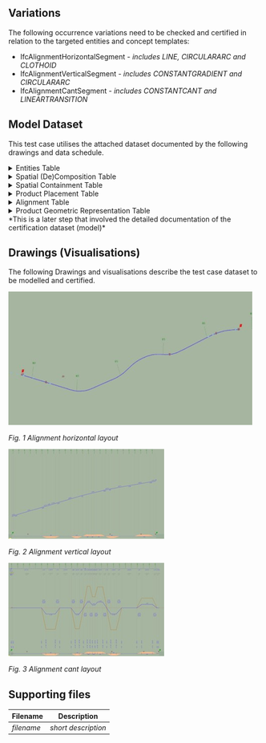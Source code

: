 ## Variations
The following occurrence variations need to be checked and certified in relation to the targeted entities and concept templates:

- IfcAlignmentHorizontalSegment - *includes LINE, CIRCULARARC and CLOTHOID*
- IfcAlignmentVerticalSegment - *includes CONSTANTGRADIENT and CIRCULARARC*
- IfcAlignmentCantSegment - *includes CONSTANTCANT and LINEARTRANSITION*

## Model Dataset
This test case utilises the attached dataset documented by the following drawings and data schedule. 

<details><summary>Entities Table</summary>

> **HOW TO USE IT**: list first the entities' attributes and their values. Then, if needed, add additional information (e.g., placement, material, etc.). Be careful not to be redundant with other rules (e.g. placement-specific rules, material-specific rules, etc.)

| **Element**            | **Attribute**   | **Value**                 | **Notes**                       |
|------------------------|-----------------|---------------------------|---------------------------------|
| IfcProject             | Name            | 'IFC4.3AbRV Project'      | This is an imported entity      |
| IfcSite                | Name            | Site_1                    |                                 |
| IfcRailway             | Name            | Railway_1                 |                                 |
| IfcAlignment           | Name            | Alignment_1               |                                 |
|                        | ObjectType      | Railway track alignment   |                                 |
|                        | PredefinedType  | USERDEFINED               |                                 |
| IfcAlignmentHorizontal | Name            | AH1                       |                                 |
| IfcAlignmentVertical   | Name            | AV1                       |                                 |
| IfcAlignmentCant       | Name            | AC1                       |                                 |
| IfcMapConversion       | Eastings        | 24525000                  |                                 |
|                        | Northings       | 6876000                   |                                 |
|                        | OrthogonalHeight| 0                         |                                 |
|                        | XAxisAbscissa   | 1                         |                                 |
|                        | XAxisOrdinate   | 0                         |                                 |
|                        | Scale           | 1                         |                                 |
| IfcProjectedCRS        | Name            | EPSG:3878                 |                                 |
|                        | GeodeticDatum   | EPSG:6258                 |                                 |
|                        | VerticalDatum   | EPSG:6150                 |                                 |

**Note**: Unspecified OPTIONAL attributes can be $ (null).

The complete list of entities that should be instantiated are:
- IfcProject
- IfcDirection
- IfcCartesianPoint
- IfcAxis2Placement3D
- IfcGeometricRepresentationContext
- IfcMapConversion
- IfcProjectedCRS
- IfcSIUnit
- IfcUnitAssignment
- IfcSite
- IfcLocalPlacement
- IfcRelAggregates
- IfcRelContainedInSpatialStructure
- IfcAlignment
- IfcAlignmentHorizontal
- IfcAlignmentVertical
- IfcAlignmentCant
- IfcAlignmentSegment
- IfcAlignmentHorizontalSegment
- IfcAlignmentVerticalSegment
- IfcAlignmentCantSegment
- IfcRelNests
- IfcCompositeCurve
- IfcLine
- IfcCircle
- IfcClothoid
- IfcGradientCurve
- IfcSegmentedReferenceCurve
- IfcCurveSegment
- IfcProductDefinitionShape
- IfcShapeRepresentation
- IfcVector
- IfcAxis2Placement2D  

</details>

<details><summary>Spatial (De)Composition Table</summary>

| **Parent Element** | **Parent Element Type** | **Parent Element Name** | **MinSize** | **MaxSize** | **Child Element** | **Child Element Type** | **Child Element Name** |
|--------------------|-------------------------|-------------------------|-------------|-------------|-------------------|------------------------|------------------------|
| IfcProject         |                 | IFC4.3AbRV Project                  | 1           | 1           | IfcSite   |          | Site_1            |
| IfcSite         |                 | Site_1                  | 1           | 1           | IfcRailway   |          | Railway_1            |

**NOTE**:
- when **MinSize** and **MaxSize** have the same value, it means exactly. Example: MinSize=MaxSize=1, means that the Parent Element must aggregates exactly 1 Child Element with that Type (and Name).

</details>

<details><summary>Spatial Containment Table</summary>

| **Spatial Element** | **Spatial Element Type** | **Spatial Element Name** | **MinSize** | **MaxSize** | **Element**     | **Element Type** | **Element Name** |
|---------------------|--------------------------|--------------------------|-------------|-------------|-----------------|------------------|------------------|
| IfcSite     |            | Site_1             | 1           | 1           | IfcAlignment         | Railway track alignment             | Alignment_1        |

**NOTE**:
- when **MaxSize is empty**, it means **unlimited**. Example: MinSize=1; MaxSize=empty, means that the Spatial Element must contain 1 or more elements of the requested type.
- when **MinSize** and **MaxSize** have the same value, it means exactly. Example: MinSize=MaxSize=1, means that the Spatial Element must contain exactly 1 Element with that Type (and Name).

</details>



<details><summary>Product Placement Table</summary>

| **Product**     | **Product Type** | **Product Name**     | **Object Placement** |Relative Placement Product | Relative Placement Product Type | Relative Placement Product Name |
|-----------------|------------------|----------------------|----------------------|----------------------------|---------------------------------|---------------------------------|
| IfcAlignment     | Railway track alignment          | Alignment_1               | IfcLocalPlacement   |    IfcSite            |                              | Site_1             |
| IfcRailway     |           | Railway_1               | IfcLocalPlacement   |    IfcSite            |                               | Site_1             |
| IfcSite     |           | Site_1               | IfcLocalPlacement   |                |                              |              |
**NOTE**:
- Columns **Relative Placement Product**, **Relative Placement Product Type**, **Relative Placement Product Name** are optional. If omitted, it means the Object Placement of the Product has no PlacementRelTo attribute.

</details>

<details><summary>Alignment Table</summary>

Alignment_1 has layouts (AH1, AV1, AC1) data as follows:
  
**HORIZONTAL**
| Entity                        | PredefinedType | Name | Start Point X (m) | Start Point Y (m) | Start Direction (rad) | Start Radius Of Curvature (m) | End Radius Of Curvature (m) | Segment Length (m) | Gravity Center Line Height (m) |
|-------------------------------|----------------|------|-------------------|-------------------|-----------------------|-------------------------------|-----------------------------|--------------------|--------------------------------|
| IfcAlignmentHorizontalSegment | LINE           | H1   | 1213636.851       | 2723135.638       | 3.098579538           | 0                             | 0                           | 18.11881           | $                              |
| IfcAlignmentHorizontalSegment | CIRCULARARC    | H2   | 1213618.749       | 2723136.417       | 3.098582679           | 30000                         | 30000                       | 10.43075           | $                              |
| IfcAlignmentHorizontalSegment | LINE           | H3   | 1213608.328       | 2723136.864       | 3.098930297           | 0                             | 0                           | 488.5896           | $                              |
| IfcAlignmentHorizontalSegment | CLOTHOID       | H4   | 1213120.183       | 2723157.702       | 3.098930297           | 0                             | -467                        | 72                 | $                              |
| IfcAlignmentHorizontalSegment | CIRCULARARC    | H5   | 1213048.37        | 2723162.618       | 3.021842524           | -467                          | -467                        | 157.77472          | $                              |
| IfcAlignmentHorizontalSegment | CLOTHOID       | H6   | 1212897.842       | 2723207.321       | 2.683995179           | -467                          | 0                           | 72                 | $                              |
| IfcAlignmentHorizontalSegment | LINE           | H7   | 1212834.985       | 2723242.397       | 2.606907407           | 0                             | 0                           | 191.97447          | $                              |
| IfcAlignmentHorizontalSegment | CLOTHOID       | H8   | 1212669.805       | 2723340.221       | 2.606907407           | 0                             | -472                        | 68                 | $                              |
| IfcAlignmentHorizontalSegment | CIRCULARARC    | H9   | 1212612.158       | 2723376.258       | 2.534873515           | -472                          | -472                        | 67.74031           | $                              |
| IfcAlignmentHorizontalSegment | CLOTHOID       | H10  | 1212559.465       | 2723418.736       | 2.391355823           | -472                          | 0                           | 68                 | $                              |
| IfcAlignmentHorizontalSegment | CLOTHOID       | H11  | 1212512.016       | 2723467.423       | 2.319321931           | 0                             | 467                         | 65                 | $                              |
| IfcAlignmentHorizontalSegment | CIRCULARARC    | H12  | 1212466.696       | 2723513.999       | 2.38891512            | 467                           | 467                         | 46.06931           | $                              |
| IfcAlignmentHorizontalSegment | CLOTHOID       | H13  | 1212431.574       | 2723543.783       | 2.487564585           | 467                           | 904                         | 39                 | $                              |
| IfcAlignmentHorizontalSegment | CIRCULARARC    | H14  | 1212399.816       | 2723566.408       | 2.550891239           | 904                           | 904                         | 44.63924           | $                              |
| IfcAlignmentHorizontalSegment | CLOTHOID       | H15  | 1212362.142       | 2723590.345       | 2.60027095            | 904                           | 470                         | 39                 | $                              |
| IfcAlignmentHorizontalSegment | CIRCULARARC    | H16  | 1212328.17        | 2723609.486       | 2.663331196           | 470                           | 470                         | 91.20524           | $                              |
| IfcAlignmentHorizontalSegment | CLOTHOID       | H17  | 1212243.646       | 2723643.367       | 2.857384861           | 470                           | 0                           | 66                 | $                              |
| IfcAlignmentHorizontalSegment | CLOTHOID       | H18  | 1212179.511       | 2723658.885       | 2.927597572           | 0                             | -462                        | 66                 | $                              |
| IfcAlignmentHorizontalSegment | CIRCULARARC    | H19  | 1212115.383       | 2723674.429       | 2.856169065           | -462                          | -462                        | 93.4246            | $                              |
| IfcAlignmentHorizontalSegment | CLOTHOID       | H20  | 1212028.998       | 2723709.589       | 2.653951343           | -462                          | 0                           | 87                 | $                              |
| IfcAlignmentHorizontalSegment | LINE           | H21  | 1211954.877       | 2723755.075       | 2.559795455           | 0                             | 0                           | 254.74363          | $                              |
| IfcAlignmentHorizontalSegment | CLOTHOID       | H22  | 1211742.044       | 2723895.063       | 2.559795455           | 0                             | 870                         | 81                 | $                              |
| IfcAlignmentHorizontalSegment | CIRCULARARC    | H23  | 1211673.695       | 2723938.516       | 2.606347104           | 870                           | 870                         | 182.71801          | $                              |
| IfcAlignmentHorizontalSegment | CLOTHOID       | H24  | 1211507.933       | 2724014.584       | 2.816367914           | 870                           | 0                           | 74                 | $                              |
| IfcAlignmentHorizontalSegment | LINE           | H25  | 1211437.176       | 2724036.23        | 2.858896596           | 0                             | 0                           | 33.63773           | $                              |

**VERTICAL**
| Entity                      | Predefined Type  | Name | Start Dist Along (m) | Horizontal Length (m) | Start Height (m) | Start Gradient (ratio) | End Gradient (ratio) | Radius Of Curvature (m) |
|-----------------------------|------------------|------|----------------------|-----------------------|------------------|------------------------|----------------------|-------------------------|
| IfcAlignmentVerticalSegment | CONSTANTGRADIENT | V1   | 0                    | 61.67186              | 459.1209         | 0.00665013             | 0.00665013           | 0                       |
| IfcAlignmentVerticalSegment | CIRCULARARC      | V2   | 61.67185             | 0.75008               | 459.531          | 0.00665013             | 0.0059               | 1000                    |
| IfcAlignmentVerticalSegment | CONSTANTGRADIENT | V3   | 62.42194             | 462.76333             | 459.5357         | 0.0059                 | 0.0059               | 0                       |
| IfcAlignmentVerticalSegment | CIRCULARARC      | V4   | 525.18527            | 0.59997               | 462.266          | 0.0059                 | 0.0055               | 1500                    |
| IfcAlignmentVerticalSegment | CONSTANTGRADIENT | V5   | 525.78524            | 107.84169             | 462.2694         | 0.0055                 | 0.0055               | 0                       |
| IfcAlignmentVerticalSegment | CIRCULARARC      | V6   | 633.62692            | 0.64997               | 462.8626         | 0.0055                 | 0.00615              | -1000                   |
| IfcAlignmentVerticalSegment | CONSTANTGRADIENT | V7   | 634.27689            | 159.04448             | 462.8663         | 0.00615                | 0.00615              | 0                       |
| IfcAlignmentVerticalSegment | CIRCULARARC      | V8   | 793.32136            | 0.59997               | 463.8445         | 0.00615                | 0.00585              | 2000                    |
| IfcAlignmentVerticalSegment | CONSTANTGRADIENT | V9   | 793.92134            | 413.39066             | 463.8481         | 0.00585                | 0.00585              | 0                       |
| IfcAlignmentVerticalSegment | CIRCULARARC      | V10  | 1207.31201           | 0.73497               | 466.2664         | 0.00585                | 0.0048               | 700                     |
| IfcAlignmentVerticalSegment | CONSTANTGRADIENT | V11  | 1208.04695           | 380.96596             | 466.2703         | 0.0048                 | 0.0048               | 0                       |
| IfcAlignmentVerticalSegment | CIRCULARARC      | V12  | 1589.01293           | 0.65998               | 468.099          | 0.0048                 | 0.00425              | 1200                    |
| IfcAlignmentVerticalSegment | CONSTANTGRADIENT | V13  | 1589.6729            | 97.23633              | 468.1019         | 0.00425                | 0.00425              | 0                       |
| IfcAlignmentVerticalSegment | CIRCULARARC      | V14  | 1686.90923           | 0.62999               | 468.5152         | 0.00425                | 0.00355              | 900                     |
| IfcAlignmentVerticalSegment | CONSTANTGRADIENT | V15  | 1687.5392            | 334.36918             | 468.5177         | 0.00355                | 0.00355              | 0                       |
| IfcAlignmentVerticalSegment | CIRCULARARC      | V16  | 2021.9084            | 0.69999               | 469.7047         | 0.00355                | 0.003454             | 7000                    |
| IfcAlignmentVerticalSegment | CONSTANTGRADIENT | V17  | 2022.60838           | 361.601               | 469.7071         | 0.00345                | 0.00345              | 0                       |
| IfcAlignmentVerticalSegment | CIRCULARARC      | V18  | 2384.20938           | 0.65999               | 470.9546         | 0.00345                | 0.0029               | 1200                    |
| IfcAlignmentVerticalSegment | CONSTANTGRADIENT | V19  | 2384.86938           | 92.80174              | 470.9567         | 0.0029                 | 0.0029               | 0                       |
| IfcAlignmentVerticalSegment | CIRCULARARC      | V20  | 2477.67111           | 0.3953                | 471.2258         | 0.0029                 | 0.00369              | -500                    |

**CANT**
| Entity                  | Predefined Type  | Start Dist Along (m) | Horizontal Length (m) | Start Cant Left(m) | End Cant Left (m) | Start Cant Right (m) | End Cant Right (m) |
|-------------------------|------------------|----------------------|-----------------------|--------------------|-------------------|----------------------|--------------------|
| IfcAlignmentCantSegment | CONSTANTCANT     | 0                    | 0.00263               | 0                  | 0                 | 0                    | 0                  |
| IfcAlignmentCantSegment | CONSTANTCANT     | 0.00262              | 517.13653             | 0                  | 0                 | 0                    | 0                  |
| IfcAlignmentCantSegment | LINEARTRANSITION | 517.13915            | 72                    | 0                  | -0.063            | 0                    | 0.063              |
| IfcAlignmentCantSegment | CONSTANTCANT     | 589.13915            | 157.77472             | -0.063             | -0.063            | 0.063                | 0.063              |
| IfcAlignmentCantSegment | CONSTANTCANT     | 746.91387            | 72                    | -0.063             | 0                 | 0.063                | 0                  |
| IfcAlignmentCantSegment | CONSTANTCANT     | 818.91387            | 191.97447             | 0                  | 0                 | 0                    | 0                  |
| IfcAlignmentCantSegment | LINEARTRANSITION | 1010.88834           | 68                    | 0                  | -0.063            | 0                    | 0.063              |
| IfcAlignmentCantSegment | CONSTANTCANT     | 1078.88834           | 67.74031              | -0.063             | -0.063            | 0.063                | 0.063              |
| IfcAlignmentCantSegment | CONSTANTCANT     | 1146.62865           | 68                    | -0.063             | 0                 | 0.063                | 0                  |
| IfcAlignmentCantSegment | CONSTANTCANT     | 1214.62866           | 65                    | 0                  | 0.062             | 0                    | -0.062             |
| IfcAlignmentCantSegment | CONSTANTCANT     | 1279.62866           | 46.06931              | 0.062              | 0.062             | -0.062               | -0.062             |
| IfcAlignmentCantSegment | LINEARTRANSITION | 1325.69796           | 39                    | 0.062              | 0.0325            | -0.062               | -0.0325            |
| IfcAlignmentCantSegment | CONSTANTCANT     | 1364.69797           | 44.63924              | 0.0325             | 0.0325            | -0.0325              | -0.0325            |
| IfcAlignmentCantSegment | CONSTANTCANT     | 1409.33721           | 39                    | 0.0325             | 0.063             | -0.0325              | -0.063             |
| IfcAlignmentCantSegment | CONSTANTCANT     | 1448.33721           | 91.20524              | 0.063              | 0.063             | -0.063               | -0.063             |
| IfcAlignmentCantSegment | LINEARTRANSITION | 1539.54245           | 66                    | 0.063              | 0                 | -0.063               | 0                  |
| IfcAlignmentCantSegment | LINEARTRANSITION | 1605.54245           | 66                    | 0                  | -0.063            | 0                    | 0.063              |
| IfcAlignmentCantSegment | CONSTANTCANT     | 1671.54245           | 93.4246               | -0.063             | -0.063            | 0.063                | 0.063              |
| IfcAlignmentCantSegment | CONSTANTCANT     | 1764.96705           | 87                    | -0.063             | 0                 | 0.063                | 0                  |
| IfcAlignmentCantSegment | CONSTANTCANT     | 1851.96705           | 254.74363             | 0                  | 0                 | 0                    | 0                  |
| IfcAlignmentCantSegment | CONSTANTCANT     | 2106.71067           | 81                    | 0                  | 0.0375            | 0                    | -0.0375            |
| IfcAlignmentCantSegment | CONSTANTCANT     | 2187.71067           | 182.71801             | 0.0375             | 0.0375            | -0.0375              | -0.0375            |
| IfcAlignmentCantSegment | LINEARTRANSITION | 2370.42869           | 74                    | 0.0375             | 0                 | -0.0375              | 0                  |
| IfcAlignmentCantSegment | CONSTANTCANT     | 2444.42869           | 33.63773              | 0                  | 0                 | 0                    | 0                  |
  
**NOTE**:
- Coordinates are defined based on Swiss Grid (EPSG: 3878). In the IFC file, they should be adjusted based on Georeferencing information provided by IfcProjectedCRS and IfcMapConversion (see Entities Table).

</details>

<details><summary>Product Geometric Representation Table</summary>

> OPTION 1: Use this template if you need to check at predefined type or object type level

| **Product**     | **Product Type** | **Representation Identifier** | **Representation Type** |**Items**           |
|-----------------|------------------|-------------------------------|-------------------------|--------------------|
| IfcAlignment    | Railway track alignment               | Axis                          |       Curve3D           |1 IfcGradientCurve  |
| IfcAlignmentHorizontal    |                | Axis                          |       Curve2D           |1 IfcCompositeCurve  |
| IfcAlignmentVertical    |               | Axis                          |       Curve3D           |1 IfcGradientCurve  |
| IfcAlignmentCant    |                | Axis                          |       Curve3D           |1 IfcSegmentedReferenceCurve  |
| IfcAlignmentSegment    |                | Axis                          |       Segment           |1 IfcCurveSegment  |
  
**NOTE**:
- Items should be listed in the cell with their number.
- One shape representation for a product should be documented in one row. If there are multiple representations, they should be documented in multiple rows.

</details>
*This is a later step that involved the detailed documentation of the certification dataset (model)*


## Drawings (Visualisations)
The following Drawings and visualisations describe the test case dataset to be modelled and certified.

![Alignment horizontal layout](RWR-Rail-Phase2_UT_AWC_1_1.jpg)

*Fig. 1 Alignment horizontal layout*

![Alignment vertical layout](RWR-Rail-Phase2_UT_AWC_1_2.jpg)

*Fig. 2 Alignment vertical layout*

![Alignment cant layout](RWR-Rail-Phase2_UT_AWC_1_3.jpg)

*Fig. 3 Alignment cant layout*
## Supporting files

| Filename                          | Description                               |
|-----------------------------------|-------------------------------------------|
| *filename*                        | *short description*                       |
